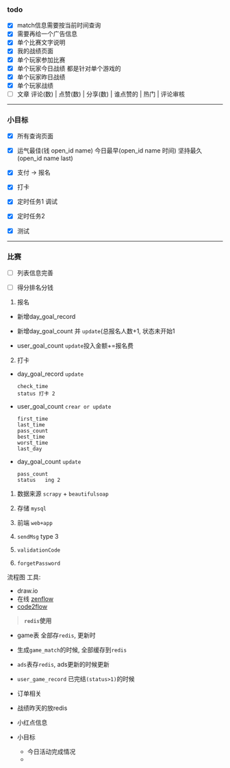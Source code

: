### todo

- [x] match信息需要按当前时间查询
- [x] 需要再给一个广告信息
- [x] 单个比赛文字说明
- [x] 我的战绩页面
- [x] 单个玩家参加比赛   
- [x] 单个玩家今日战绩      都是针对单个游戏的
- [x] 单个玩家昨日战绩
- [x] 单个玩家战绩
- [ ] 文章 评论(数) | 点赞(数) | 分享(数)  | 谁点赞的 | 热门 | 评论审核 

---

### 小目标

- [x] 所有查询页面

- [x] 运气最佳(钱 open_id  name)    今日最早(open_id name 时间)     坚持最久(open_id name last)

- [x] 支付 ->  报名 

- [x] 打卡

- [x] 定时任务1 调试  

- [x] 定时任务2

- [x] 测试

---

### 比赛

- [ ] 列表信息完善

- [ ] 得分排名分钱
1. 报名
- 新增day_goal_record

- 新增day_goal_count 并 `update`(总报名人数+1,  状态未开始1

- user_goal_count  `update`投入金额+=报名费
2. 打卡
- day_goal_record `update` 
  
  ```
  check_time 
  status 打卡 2
  ```

- user_goal_count `crear or update`
  
  ```
  first_time
  last_time
  pass_count
  best_time
  worst_time
  last_day
  ```

- day_goal_count `update`
  
  ```
  pass_count
  status   ing 2
  ```
1. 数据来源  `scrapy` + `beautifulsoap`

2. 存储   `mysql`

3. 前端  `web+app`

4. `sendMsg`            type 3

5. `validationCode`

6. `forgetPassword`



流程图 工具:

- draw.io
- 在线 [zenflow](https://www.zenflowchart.com/documents) 
- [code2flow](https://code2flow.com/)



> **`redis`使用**



- game表 全部存`redis`, 更新时

- 生成`game_match`的时候, 全部缓存到`redis`



- `ads`表存`redis`,  ads更新的时候更新
- `user_game_record` 已完结`(status>1)`的时候
- 订单相关
- 战绩昨天的放redis
- 小红点信息 
- 小目标
  - 今日活动完成情况
  - 